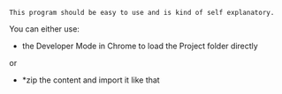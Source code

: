 `This program should be easy to use and is kind of self explanatory.`

You can either use:
* the Developer Mode in Chrome to load the Project folder directly

or

* *zip the content and import it like that
